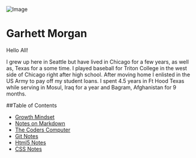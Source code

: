 ![Image](https://scontent-sea1-1.xx.fbcdn.net/v/t1.0-1/p160x160/11998988_10153213309728165_2169761095942928948_n.jpg?_nc_cat=108&_nc_sid=dbb9e7&_nc_ohc=3v6CcTe89I8AX9Zb2iq&_nc_ht=scontent-sea1-1.xx&_nc_tp=6&oh=e2c993cc54c1543b41b302bad585a854&oe=5E94E422)

<!-- Only I can see this! -->

# Garhett Morgan

Hello All!

I grew up here in Seattle but have lived in Chicago for a few years, as well as, Texas for a some time. I played baseball for Triton College in the west side of Chicago right after high school. After moving home I enlisted in the US Army to pay off my student loans. I spent 4.5 years in Ft Hood Texas while serving in Mosul, Iraq for a year and Bagram, Afghanistan for 9 months. 

##Table of Contents

  - [Growth Mindset](https://garhettm.github.io/learning-journal-repo/growth-mindset)
  - [Notes on Markdown](https://garhettm.github.io/learning-journal-repo/notes-about-markdown)
  - [The Coders Computer](https://garhettm.github.io/learning-journal-repo/coders-computer)
  - [Git Notes](https://garhettm.github.io/learning-journal-repo/notes-git-revision)
  - [Html5 Notes](https://garhettm.github.io/learning-journal-repo/html5-notes)
  - [CSS Notes](https://garhettm.github.io/learning-journal-repo/css-notes)
